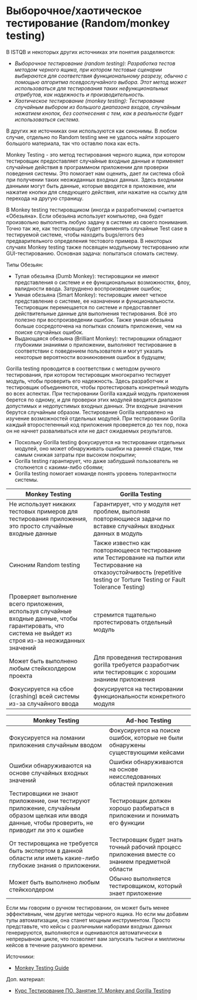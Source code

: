 # Выборочное/хаотическое тестирование (Random/monkey testing)

В ISTQB и некоторых других источниках эти понятия разделяются:

* _Выборочное тестирование (random testing): Разработка тестов методом черного ящика, при котором тестовые сценарии выбираются для соответствия функциональному разрезу, обычно с помощью алгоритма псевдослучайного выбора. Этот метод может использоваться для тестирования таких нефункциональных атрибутов, как надежность и производительность._
* _Хаотическое тестирование (monkey testing): Тестирование случайным выбором из большого диапазона входов, случайным нажатием кнопок, без соотнесения с тем, как в реальности будет использоваться система._

В других же источниках они используются как синонимы. В любом случае, отдельно по Random testing мне не удалось найти хорошего большого материала, так что оставлю пока как есть.

Monkey Testing - это метод тестирования черного ящика, при котором тестировщик предоставляет случайные входные данные и применяет случайные действия в программном приложении для проверки поведения системы. Это помогает нам оценить, дает ли система сбой при получении таких неожиданных входных данных. Здесь входными данными могут быть данные, которые вводятся в приложение, или нажатие кнопки для следующего действия, или нажатие на ссылку для перехода на другую страницу.

В Monkey testing тестировщиком (иногда и разработчиком) считается «Обезьяна». Если обезьяна использует компьютер, она будет произвольно выполнять любую задачу в системе из своего понимания. Точно так же, как тестировщик будет применять случайные Test case в тестируемой системе, чтобы находить bugs/errors без предварительного определения тестового примера. В некоторых случаях Monkey testing также посвящен модульному тестированию или GUI-тестированию. Основная задача: попытаться сломать систему.

Типы Обезьян:

* Тупая обезьяна (Dumb Monkey): тестировщики не имеют представления о системе и ее функциональных возможностях, флоу, валидности ввода. Затруднено воспроизведение ошибок;
* Умная обезьяна (Smart Monkey): тестировщик имеет четкое представление о системе, ее назначении и функциональности. Тестировщик перемещается по системе и предоставляет действительные данные для выполнения тестирования. Всё это полезно при воспроизведении ошибок. Также умная обезьяна больше сосредоточена на попытках сломать приложение, чем на поиске случайных ошибок.
* Выдающаяся обезьяна (Brilliant Monkey): тестировщики обладают глубокими знаниями о приложении, выполняют тестирование в соответствии с поведением пользователя и могут указать некоторые вероятности возникновения ошибок в будущем;

Gorilla testing проводится в соответствии с методом ручного тестирования, при котором тестировщик многократно тестирует модуль, чтобы проверить его надежность. Здесь разработчик и тестировщик объединяются, чтобы протестировать конкретный модуль во всех аспектах. При тестировании Gorilla каждый модуль приложения берется по одному, и для проверки этих модулей вводится диапазон допустимых и недопустимых входных данных. Эти входные значения берутся случайным образом. Тестирование Gorilla направлено на изучение возможностей отдельных модулей. При тестировании Gorilla каждый второстепенный код приложения проверяется до тех пор, пока он не начнет разваливаться или не даст ожидаемых результатов.

* Поскольку Gorilla testing фокусируется на тестировании отдельных модулей, оно может обнаруживать ошибки на ранней стадии, тем самым снижая затраты при высоком покрытии;
* Gorilla testing гарантирует, что даже заблудший пользователь не столкнется с какими-либо сбоями;
* Gorilla testing помогает команде понять уровень толерантности системы.

| **Monkey Testing**                                                                                                                                        | **Gorilla Testing**                                                                                                                                                               |
| --------------------------------------------------------------------------------------------------------------------------------------------------------- | --------------------------------------------------------------------------------------------------------------------------------------------------------------------------------- |
| Не использует никаких тестовых примеров для тестирования приложения, это просто случайные входные данные                                                  | Гарантирует, что у модуля нет проблем, выполняя повторяющиеся задачи по вставке случайных входных данных в модуль                                                                 |
| Синоним Random testing                                                                                                                                    | Также известно как повторяющееся тестирование или Тестирование на пытки или Тестирование на отказоустойчивость (repetitive testing or Torture Testing or Fault Tolerance Testing) |
| Проверяет выполнение всего приложения, используя случайные входные данные, чтобы гарантировать, что система не выйдет из строя из-за неожиданных значений | стремится тщательно протестировать отдельный модуль                                                                                                                               |
| Может быть выполнено любым стейкхолдером проекта                                                                                                          | Для проведения тестирования gorilla требуется разработчик или тестировщик с хорошим знанием приложения                                                                            |
| Фокусируется на сбое (crashing) всей системы из-за случайного ввода                                                                                       | фокусируется на тестировании функциональности конкретного модуля                                                                                                                  |

| **Monkey Testing**                                                                                                                                  | **Ad-hoc Testing**                                                                             |
| --------------------------------------------------------------------------------------------------------------------------------------------------- | ---------------------------------------------------------------------------------------------- |
| Фокусируется на ломании приложения случайным вводом                                                                                                 | Фокусируется на поиске ошибок, которые не были обнаружены существующими кейсами                |
| Ошибки обнаруживаются на основе случайных входных значений                                                                                          | Ошибки обнаруживаются на основе неисследованных областей приложения                            |
| Тестировщики не знают приложение, они тестируют приложение, случайным образом щелкая или вводя данные, чтобы проверить, не приводит ли это к ошибке | Тестировщик должен хорошо разбираться в приложении и понимать его функции                      |
| От тестировщика не требуется быть экспертом в данной области или иметь какие-либо глубокие знания о приложении.                                     | Тестировщик будет знать точный рабочий процесс приложения вместе со знанием предметной области |
| Может быть выполнено любым стейкхолдером                                                                                                            | Обычно выполняется тестировщиком, который знает приложение                                     |

Если мы говорим о ручном тестировании, он может быть менее эффективным, чем другие методы черного ящика. Но если мы добавим тулы автоматизации, она станет мощным инструментом. Просто представьте, что кейсы с различными наборами входных данных генерируются, выполняются и оцениваются автоматически в непрерывном цикле, что позволяет вам запускать тысячи и миллионы кейсов в течение разумного времени.

Источники:&#x20;

* [Monkey Testing Guide](https://www.softwaretestingmaterial.com/monkey-testing/)

Доп. материал:

* [Курс Тестирование ПО. Занятие 17. Monkey and Gorilla Testing](https://www.youtube.com/https://youtube.com/watch?v=xFiHnqYqNkE)
